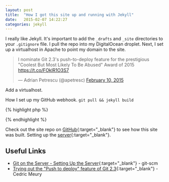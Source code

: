 ```yaml
---
layout: post
title:  "How I got this site up and running with Jekyll"
date:   2015-02-07 14:22:27
categories: jekyll
---
```

I really like Jekyll. 
It's important to add the `_drafts` and `_site` directories to your `.gitignore` file.
I pull the repo into my DigitalOcean droplet. Next, I set up a virtualhost in Apache to point my domain to the site.

<blockquote class="twitter-tweet" lang="en"><p>I nominate Git 2.3&#39;s push-to-deploy feature for the prestigious &quot;Coolest But Most Likely To Be Abused&quot; Award of 2015 <a href="https://t.co/FOklR1O3S7">https://t.co/FOklR1O3S7</a></p>&mdash; Adrian Petrescu (@apetresc) <a href="https://twitter.com/apetresc/status/565185637247373312">February 10, 2015</a></blockquote>
<script async src="//platform.twitter.com/widgets.js" charset="utf-8"></script>

Add a virtualhost.

How I set up my GitHub webhook.
`git pull && jekyll build`

{% highlight php %}
<?php
$secret = "SECRET GOES HERE";

$headers = apache_request_headers();
$signature = $headers["X-Hub-Signature"];

// Split signature into algorithm and hash
list($algo, $hash) = explode("=", $signature, 2);

// Get payload
$payload = file_get_contents("php://input");

// Calculate hash based on payload and the secret
$payloadHash = hash_hmac($algo, $payload, $secret);

// Check if hashes are equivalent
if ($hash !== $payloadHash) {
	// Kill the script or do something else here.
	die("Bad secret");
}

// Your code here.
echo shell_exec("cd .. && git pull && jekyll build");
?>
{% endhighlight %}

Check out the site repo on [GitHub][repo]{:target="_blank"} to see how this site was built.
Setting up the [server][git on the server]{:target="_blank"}.

## Useful Links
- [Git on the Server - Setting Up the Server][git on the server]{:target="_blank"} - git-scm
- [Trying out the "Push to deploy" feature of Git 2.3][push to deploy]{:target="_blank"} - Cedric Meury

[repo]: http://github.com/smarulanda
[git on the server]: http://git-scm.com/book/en/v2/Git-on-the-Server-Setting-Up-the-Server
[push to deploy]: http://www.cedric-meury.ch/2015/02/trying-out-the-push-to-deploy-feature-of-git-2-3/
